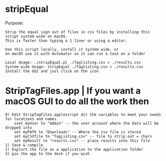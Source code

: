 # stripEqual


Purpose: 

	Strip the equal sign out of files in csv files by installing this script system wide on macOS.
	This is faster than typing a 1 liner or using a editor.

	Use this script locally, install it system wide, or 
    on macOS use it with Automator so it can run a task on a folder

	Local Usage: ./stripEqual.pl ./Taglisting.csv > ./results.csv
 	System wide Usage: stripEqual ./Taglisting.csv > ./results.csv
	Install the GUI and just click on the icon


StripTagFiles.app | If you want a macOS GUI to do all the work then 
=====
	0) Edit StripTagFiles.applescript dit the variables to meet your needs for locations and names
    	sset myUser to "Admin" -- the user account where the data will be dropped into
    	set myPATH to "Downloads" -- Where the csv file is stored
    	set myCSVfile to "TagListing.csv" -- file to strip out = chars
    	set myResult to "results.csv" -- place results into this file
    1) Save & compile
	2) Explort the file as a application to the application folder 
	3) pin the app to the dock if you wish
    